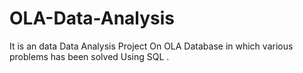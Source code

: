 # OLA-Data-Analysis
It is an data Data Analysis Project On OLA Database  in which various problems has been solved Using SQL .
